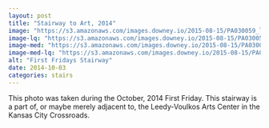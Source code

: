 ```yaml
---
layout: post
title: "Stairway to Art, 2014"
image: "https://s3.amazonaws.com/images.downey.io/2015-08-15/PA030059_large.jpg"
image-lq: "https://s3.amazonaws.com/images.downey.io/2015-08-15/PA030059_large_lq.jpg"
image-med: "https://s3.amazonaws.com/images.downey.io/2015-08-15/PA030059_medium.jpg"
image-med-lq: "https://s3.amazonaws.com/images.downey.io/2015-08-15/PA030059_medium_lq.jpg"
alt: "First Fridays Stairway"
date: 2014-10-03
categories: stairs
---
```


This photo was taken during the October, 2014 First Friday.  This stairway is a part of, or maybe merely adjacent to, the Leedy-Voulkos Arts Center in the Kansas City Crossroads.
